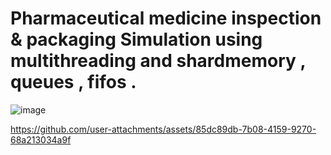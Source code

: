 # Pharmaceutical medicine inspection & packaging Simulation using multithreading and shardmemory , queues , fifos .
![image](https://github.com/user-attachments/assets/3dc0a5ab-3f4d-4739-84b4-5e29fb35d560)


https://github.com/user-attachments/assets/85dc89db-7b08-4159-9270-68a213034a9f
